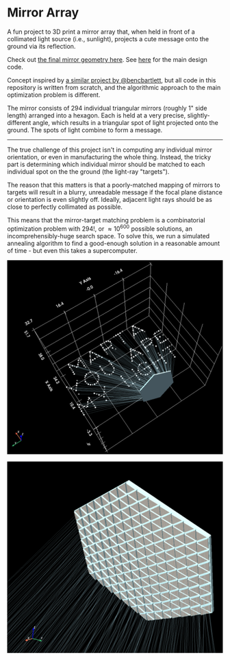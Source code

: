 # Mirror Array

A fun project to 3D print a mirror array that, when held in front of a collimated light source (i.e., sunlight), projects a cute message onto the ground via its reflection.

Check out [the final mirror geometry here](./to_print/print_manifold.stl). See [here](design_mirror.py) for the main design code.

Concept inspired by [a similar project by @bencbartlett](https://github.com/bencbartlett/3D-printed-mirror-array), but all code in this repository is written from scratch, and the algorithmic approach to the main optimization problem is different.

The mirror consists of 294 individual triangular mirrors (roughly 1" side length) arranged into a hexagon. Each is held at a very precise, slightly-different angle, which results in a triangular spot of light projected onto the ground. The spots of light combine to form a message.

-----

The true challenge of this project isn't in computing any individual mirror orientation, or even in manufacturing the whole thing. Instead, the tricky part is determining which individual mirror should be matched to each individual spot on the the ground (the light-ray "targets"). 

The reason that this matters is that a poorly-matched mapping of mirrors to targets will result in a blurry, unreadable message if the focal plane distance or orientation is even slightly off. Ideally, adjacent light rays should be as close to perfectly collimated as possible.

This means that the mirror-target matching problem is a combinatorial optimization problem with $294!$, or $\approx 10^{600}$ possible solutions, an incomprehensibly-huge search space. To solve this, we run a simulated annealing algorithm to find a good-enough solution in a reasonable amount of time - but even this takes a supercomputer.

![mirror1](./media/mirror1.png)

![mirror2](./media/mirror2.png)
